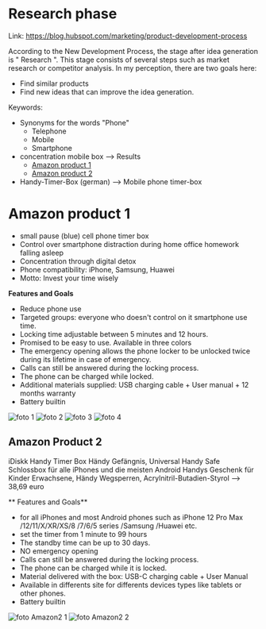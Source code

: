# Research phase
Link: https://blog.hubspot.com/marketing/product-development-process

According to the New Development Process, the stage after idea generation is " Research ". This stage consists of several steps such as market research or competitor analysis. In my perception, there are two goals here: 
+ Find similar products 
+ Find new ideas that can improve the idea generation.

Keywords: 
+ Synonyms for the words "Phone" 
    - Telephone
    - Mobile
    - Smartphone
+ concentration mobile box --> Results
    - [Amazon product 1](https://www.amazon.de/-/en/Smartphone-Distraction-Homework-Concentration-Compatible/dp/B08YFL328K)
    - [Amazon product 2](https://www.amazon.de/iDiskk-Schlossbox-Erwachsene-Wegsperren-Acrylnitril-Butadien-Styrol/dp/B08HZ4LYHM/ref=pd_sbs_d_sccl_3_1/261-2523103-4306608?pd_rd_w=0rVuS&content-id=amzn1.sym.6ebe1bf9-1e45-40dc-b013-9e8c7ce1588f&pf_rd_p=6ebe1bf9-1e45-40dc-b013-9e8c7ce1588f&pf_rd_r=SGYRBRTWMS7YEXY1DCAG&pd_rd_wg=jYF9K&pd_rd_r=5018a229-fb7a-440e-80c6-e06307d0d1c6&pd_rd_i=B08HZ4LYHM&psc=1)
+ Handy-Timer-Box (german) --> Mobile phone timer-box

# Amazon product 1
+ small pause (blue) cell phone timer box
+ Control over smartphone distraction during home office homework falling asleep 
+ Concentration through digital detox 
+ Phone compatibility: iPhone, Samsung, Huawei 
+ Motto: Invest your time wisely

**Features and Goals**
+ Reduce phone use
+ Targeted groups: everyone who doesn't control on it smartphone use time.
+ Locking time adjustable between 5 minutes and 12 hours.
+ Promised to be easy to use. Available in three colors
+ The emergency opening allows the phone locker to be unlocked twice during its lifetime in case of emergency. 
+ Calls can still be answered during the locking process. 
+ The phone can be charged while locked.
+ Additional materials supplied: USB charging cable + User manual + 12 months warranty
+ Battery builtin

![foto 1](./pictures/Amazon_product1_1.png)
![foto 2](./pictures/Amazon_product1_2.png)
![foto 3](./pictures/Amazon_product1_3.png)
![foto 4](./pictures/Amazon_product1_4.png)

## Amazon Product 2
iDiskk Handy Timer Box Händy Gefängnis, Universal Handy Safe Schlossbox für alle iPhones und die meisten Android Handys Geschenk für Kinder Erwachsene, Händy Wegsperren, Acrylnitril-Butadien-Styrol  --> 38,69 euro

** Features and Goals**
- for all iPhones and most Android phones such as iPhone 12 Pro Max /12/11/X/XR/XS/8 /7/6/5 series /Samsung /Huawei etc.
- set the timer from 1 minute to 99 hours
- The standby time can be up to 30 days.
- NO emergency opening
- Calls can still be answered during the locking process. 
- The phone can be charged while it is locked.
- Material delivered with the box: USB-C charging cable + User Manual
- Available in differents site for differents devices types like tablets or other phones.  
- Battery builtin

![foto Amazon2 1](./pictures/Amazon_product2_1.png)
![foto Amazon2 2](./pictures/Amazon_product2_2.png)
